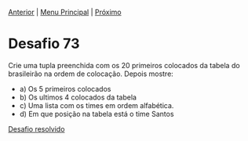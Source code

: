 [Anterior](Desafio072.md) | [Menu Principal](/README.md/) | [Próximo](Desafio074.md)  

# Desafio 73  
  
  Crie uma tupla preenchida com os 20 primeiros colocados da tabela do brasileirão na ordem de colocação. Depois mostre:  
  - a) Os 5 primeiros colocados
  - b) Os ultimos 4 colocados da tabela
  - c) Uma lista com os times em ordem alfabética.
  - d) Em que posição na tabela está o time Santos

[Desafio resolvido](/Desafios/desafio073.py/)